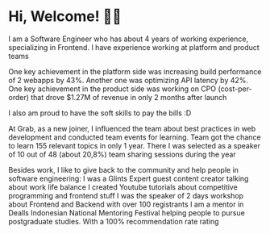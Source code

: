 # Hi, Welcome! 👋😄

I am a Software Engineer who has about 4 years of working experience, specializing in Frontend. I have experience working at platform and product teams

One key achievement in the platform side was increasing build performance of 2 webapps by 43%. Another one was optimizing API latency by 42%. One key achievement in the product side was working on CPO (cost-per-order) that drove $1.27M of revenue in only 2 months after launch

I also am proud to have the soft skills to pay the bills :D

At Grab, as a new joiner, I influenced the team about best practices in web development and conducted team events for learning. Team got the chance to learn 155 relevant topics in only 1 year. There I was selected as a speaker of 10 out of 48 (about 20,8%) team sharing sessions during the year

Besides work, I like to give back to the community and help people in software engineering:
I was a Glints Expert guest content creator talking about work life balance
I created Youtube tutorials about competitive programming and frontend stuff
I was the speaker of 2 days workshop about Frontend and Backend with over 100 registrants
I am a mentor in Dealls Indonesian National Mentoring Festival helping people to pursue postgraduate studies. With a 100% recommendation rate rating
